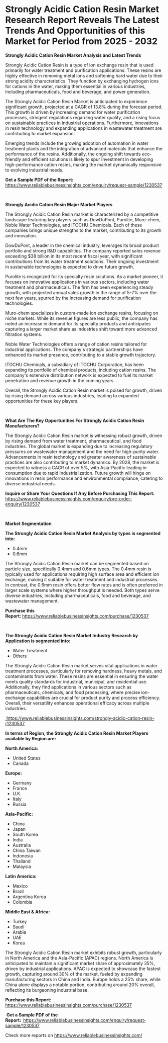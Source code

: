 <p><h1>Strongly Acidic Cation Resin Market Research Report Reveals The Latest Trends And Opportunities of this Market for Period from 2025 - 2032</h1></p><p><strong>Strongly Acidic Cation Resin Market Analysis and Latest Trends</strong></p>
<p><p>Strongly Acidic Cation Resin is a type of ion exchange resin that is used primarily for water treatment and purification applications. These resins are highly effective in removing metal ions and softening hard water due to their strong acidity characteristics. They function by exchanging hydrogen ions for cations in the water, making them essential in various industries, including pharmaceuticals, food and beverage, and power generation.</p><p>The Strongly Acidic Cation Resin Market is anticipated to experience significant growth, projected at a CAGR of 13.8% during the forecast period. This growth is driven by increasing demand for water purification processes, stringent regulations regarding water quality, and a rising focus on sustainable practices in industrial operations. Furthermore, innovations in resin technology and expanding applications in wastewater treatment are contributing to market expansion. </p><p>Emerging trends include the growing adoption of automation in water treatment plants and the integration of advanced materials that enhance the performance of the resins. Additionally, the ongoing shift towards eco-friendly and efficient solutions is likely to spur investment in developing high-performance cation resins, making the market dynamically responsive to evolving industrial needs.</p></p>
<p><strong>Get a Sample PDF of the Report:&nbsp;</strong> <a href="https://www.reliablebusinessinsights.com/enquiry/request-sample/1230537?utm_campaign=101&utm_medium=2&utm_source=Github&utm_content=ia&utm_term=03022025&utm_id=strongly-acidic-cation-resin">https://www.reliablebusinessinsights.com/enquiry/request-sample/1230537</a></p>
<p>&nbsp;</p>
<p><strong>Strongly Acidic Cation Resin Major Market Players</strong></p>
<p><p>The Strongly Acidic Cation Resin market is characterized by a competitive landscape featuring key players such as DowDuPont, Purolite, Muro-chem, Noble Water Technologies, and ITOCHU Chemicals. Each of these companies brings unique strengths to the market, contributing to its growth and innovation.</p><p>DowDuPont, a leader in the chemical industry, leverages its broad product portfolio and strong R&D capabilities. The company reported sales revenue exceeding $38 billion in its most recent fiscal year, with significant contributions from its water treatment solutions. Their ongoing investment in sustainable technologies is expected to drive future growth.</p><p>Purolite is recognized for its specialty resin solutions. As a market pioneer, it focuses on innovative applications in various sectors, including water treatment and pharmaceuticals. The firm has been experiencing steady growth, with projected annual sales growth in the range of 5-7% over the next few years, spurred by the increasing demand for purification technologies.</p><p>Muro-chem specializes in custom-made ion exchange resins, focusing on niche markets. While its revenue figures are less public, the company has noted an increase in demand for its specialty products and anticipates capturing a larger market share as industries shift toward more advanced filtration systems.</p><p>Noble Water Technologies offers a range of cation resins tailored for industrial applications. The company's strategic partnerships have enhanced its market presence, contributing to a stable growth trajectory.</p><p>ITOCHU Chemicals, a subsidiary of ITOCHU Corporation, has been expanding its portfolio of chemical products, including cation resins. The company's extensive distribution network is expected to fuel its market penetration and revenue growth in the coming years.</p><p>Overall, the Strongly Acidic Cation Resin market is poised for growth, driven by rising demand across various industries, leading to expanded opportunities for these key players.</p></p>
<p>&nbsp;</p>
<p><strong>What Are The Key Opportunities For Strongly Acidic Cation Resin Manufacturers?</strong></p>
<p><p>The Strongly Acidic Cation Resin market is witnessing robust growth, driven by rising demand from water treatment, pharmaceutical, and food industries. The global market is expanding due to increasing regulatory pressures on wastewater management and the need for high-purity water. Advancements in resin technology and greater awareness of sustainable practices are also contributing to market dynamics. By 2028, the market is expected to witness a CAGR of over 5%, with Asia-Pacific leading in consumption due to rapid industrialization. Future growth will hinge on innovations in resin performance and environmental compliance, catering to diverse industrial needs.</p></p>
<p><strong>Inquire or Share Your Questions If Any Before Purchasing This Report:</strong> <a href="https://www.reliablebusinessinsights.com/enquiry/pre-order-enquiry/1230537?utm_campaign=101&utm_medium=2&utm_source=Github&utm_content=ia&utm_term=03022025&utm_id=strongly-acidic-cation-resin">https://www.reliablebusinessinsights.com/enquiry/pre-order-enquiry/1230537</a></p>
<p>&nbsp;</p>
<p><strong>Market Segmentation</strong></p>
<p><strong>The Strongly Acidic Cation Resin Market Analysis by types is segmented into:</strong></p>
<p><ul><li>0.4mm</li><li>0.6mm</li></ul></p>
<p><p>The Strongly Acidic Cation Resin market can be segmented based on particle size, specifically 0.4mm and 0.6mm types. The 0.4mm resin is typically used for applications requiring high surface area and efficient ion exchange, making it suitable for water treatment and industrial processes. In contrast, the 0.6mm resin offers better flow rates and is often preferred in larger scale systems where higher throughput is needed. Both types serve diverse industries, including pharmaceuticals, food and beverage, and wastewater management.</p></p>
<p><strong>Purchase this Report:&nbsp;</strong><a href="https://www.reliablebusinessinsights.com/purchase/1230537?utm_campaign=101&utm_medium=2&utm_source=Github&utm_content=ia&utm_term=03022025&utm_id=strongly-acidic-cation-resin">https://www.reliablebusinessinsights.com/purchase/1230537</a></p>
<p>&nbsp;</p>
<p><strong>The Strongly Acidic Cation Resin Market Industry Research by Application is segmented into:</strong></p>
<p><ul><li>Water Treatment</li><li>Others</li></ul></p>
<p><p>The Strongly Acidic Cation Resin market serves vital applications in water treatment processes, particularly for removing hardness, heavy metals, and contaminants from water. These resins are essential in ensuring the water meets quality standards for industrial, municipal, and residential use. Additionally, they find applications in various sectors such as pharmaceuticals, chemicals, and food processing, where precise ion-exchange capabilities are crucial for product purity and process efficiency. Overall, their versatility enhances operational efficacy across multiple industries.</p></p>
<p><a href="https://www.reliablebusinessinsights.com/strongly-acidic-cation-resin-r1230537?utm_campaign=101&utm_medium=2&utm_source=Github&utm_content=ia&utm_term=03022025&utm_id=strongly-acidic-cation-resin">&nbsp;https://www.reliablebusinessinsights.com/strongly-acidic-cation-resin-r1230537</a></p>
<p><strong>In terms of Region, the Strongly Acidic Cation Resin Market Players available by Region are:</strong></p>
<p>
    <p> <strong> North America: </strong>
        <ul>
            <li>United States</li>
            <li>Canada</li>
        </ul>
        </p> 
    <p> <strong> Europe: </strong>
        <ul>
            <li>Germany</li>
            <li>France</li>
            <li>U.K.</li>
            <li>Italy</li>
            <li>Russia</li>
        </ul>
        </p> 
    <p> <strong> Asia-Pacific: </strong>
        <ul>
            <li>China</li>
            <li>Japan</li>
            <li>South Korea</li>
            <li>India</li>
            <li>Australia</li>
            <li>China Taiwan</li>
            <li>Indonesia</li>
            <li>Thailand</li>
            <li>Malaysia</li>
        </ul>
        </p> 
    <p> <strong> Latin America: </strong>
        <ul>
            <li>Mexico</li>
            <li>Brazil</li>
            <li>Argentina Korea</li>
            <li>Colombia</li>
        </ul>
        </p> 
    <p> <strong> Middle East & Africa: </strong>
        <ul>
            <li>Turkey</li>
            <li>Saudi</li>
            <li>Arabia</li>
            <li>UAE</li>
            <li>Korea</li>
        </ul>
    </p>
    </p>
<p><p>The Strongly Acidic Cation Resin market exhibits robust growth, particularly in North America and the Asia-Pacific (APAC) regions. North America is anticipated to maintain a significant market share of approximately 35%, driven by industrial applications. APAC is expected to showcase the fastest growth, capturing around 30% of the market, fueled by expanding manufacturing sectors in China and India. Europe holds a 25% share, while China alone displays a notable portion, contributing around 20% overall, reflecting its burgeoning industrial base.</p></p>
<p><strong>Purchase this Report: </strong><a href="https://www.reliablebusinessinsights.com/purchase/1230537?utm_campaign=101&utm_medium=2&utm_source=Github&utm_content=ia&utm_term=03022025&utm_id=strongly-acidic-cation-resin">https://www.reliablebusinessinsights.com/purchase/1230537</a></p>
<p>&nbsp;<strong>Get a Sample PDF of the Report:&nbsp;&nbsp;</strong><a href="https://www.reliablebusinessinsights.com/enquiry/request-sample/1230537?utm_campaign=101&utm_medium=2&utm_source=Github&utm_content=ia&utm_term=03022025&utm_id=strongly-acidic-cation-resin">https://www.reliablebusinessinsights.com/enquiry/request-sample/1230537</a></p>
<p><strong></strong></p>
<p>Check more reports on <a href="https://www.reliablebusinessinsights.com/?utm_campaign=101&utm_medium=2&utm_source=Github&utm_content=ia&utm_term=03022025&utm_id=strongly-acidic-cation-resin">https://www.reliablebusinessinsights.com/</a></p>